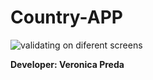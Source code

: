 # Country-APP




![validating on diferent screens](https://user-images.githubusercontent.com/66474546/202865393-1a718318-8af0-418f-b5f0-41a05ca2b620.png)

**Developer: Veronica Preda**


